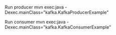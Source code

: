 Run producer
	mvn exec:java -Dexec.mainClass="kafka.KafkaProducerExample"


Run consumer
	mvn exec:java -Dexec.mainClass="kafka.KafkaConsumerExample"

